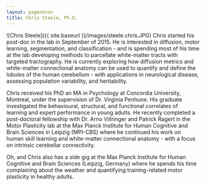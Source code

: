 ```yaml
---
layout: pagenonav
title: Chris Steele, Ph.D.
---
```

![Chris Steele]({{ site.baseurl }}/images/steele.chris.JPG)
Chris started his post-doc in the lab in September of 2015. He is interested in diffusion, motor learning, segmentation, and classification - and is spending most of his time at the lab developing methods to parcellate white-matter tracts with targeted tractography. He is currently exploring how diffusion metrics and white-matter connectional anatomy can be used to quantify and define the lobules of the human cerebellum - with applications in neurological disease, assessing population variability, and heritability.

Chris received his PhD an MA in Psychology at Concordia University, Montreal, under the supervision of Dr. Virginia Penhune. His graduate investigated the behavioural, structural, and functional correlates of learning and expert performance in young adults. He recently completed a post-doctoral fellowship with Dr. Arno Villringer and Patrick Ragert in the Motor Plasticity lab at the Max Planck Institute for Human Cognitive and Brain Sciences in Leipzig (MPI-CBS) where he continued his work on human skill learning and white-matter connectional anatomy - with a focus on intrinsic cerebellar connectivity.

Oh, and Chris also has a side gig at the Max Planck Institute for Human Cognitive and Brain Sciences (Leipzig, Germany)  where he spends his time complaining about the weather and quantifying training-related motor plasticity in healthy adults.
